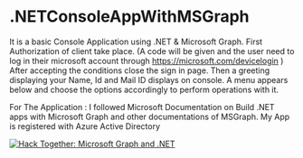 # .NETConsoleAppWithMSGraph
It is a basic Console Application using .NET & Microsoft Graph.
First Authorization of client take place. 
(A code will be given and the user need to log in their microsoft account through https://microsoft.com/devicelogin )
After accepting the conditions close the sign in page.
Then a greeting displaying your Name, Id and Mail ID displays on console.
A menu appears below and choose the options accordingly to perform operations with it.

For The Application : I followed Microsoft Documentation on Build .NET apps with Microsoft Graph and other documentations of MSGraph.
My App is registered with Azure Active Directory

[![Hack Together: Microsoft Graph and .NET](https://img.shields.io/badge/Microsoft%20-Hack--Together-orange?style=for-the-badge&logo=microsoft)](https://github.com/microsoft/hack-together)
